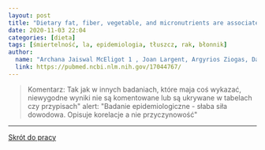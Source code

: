 ```yaml
---
layout: post
title: "Dietary fat, fiber, vegetable, and micronutrients are associated with overall survival in postmenopausal women diagnosed with breast cancer "
date: 2020-11-03 22:04
categories: [dieta]
tags: [śmiertelność, la, epidemiologia, tłuszcz, rak, błonnik]
author:
  name: "Archana Jaiswal McEligot 1 , Joan Largent, Argyrios Ziogas, David Peel, Hoda Anton-Culver "
  link: https://pubmed.ncbi.nlm.nih.gov/17044767/
---
```


> Komentarz:
> Tak jak w innych badaniach, które maja coś wykazać, niewygodne wyniki nie są komentowane lub są ukrywane w tabelach czy przypisach"
> alert: "Badanie epidemiologiczne - słaba siła dowodowa. Opisuje korelacje a nie przyczynowość"
> 
<hr>

[Skrót do pracy](https://pubmed.ncbi.nlm.nih.gov/17044767/) 
